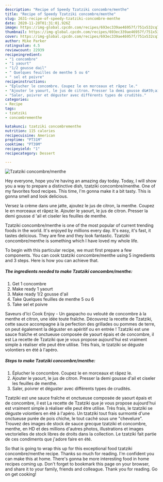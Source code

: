 ```yaml
---
description: "Recipe of Speedy Tzatziki concombre/menthe"
title: "Recipe of Speedy Tzatziki concombre/menthe"
slug: 2631-recipe-of-speedy-tzatziki-concombre-menthe
date: 2020-11-28T01:31:01.926Z
image: https://img-global.cpcdn.com/recipes/693ec339ae46957f/751x532cq70/tzatziki-concombrementhe-photo-principale-de-la-recette.jpg
thumbnail: https://img-global.cpcdn.com/recipes/693ec339ae46957f/751x532cq70/tzatziki-concombrementhe-photo-principale-de-la-recette.jpg
cover: https://img-global.cpcdn.com/recipes/693ec339ae46957f/751x532cq70/tzatziki-concombrementhe-photo-principale-de-la-recette.jpg
author: Mike Parker
ratingvalue: 4.5
reviewcount: 22939
recipeingredient:
- "1 concombre"
- "1 yaourt"
- "1/2 gousse dail"
- " Quelques feuilles de menthe 5 ou 6"
- " sel et poivre"
recipeinstructions:
- "Éplucher le concombre. Coupez le en morceaux et râpez le."
- "Ajouter le yaourt, le jus de citron. Presser la demi gousse d&#39;ail et ciseler les feuilles de menthe."
- "Saler, poivrer et déguster avec différents types de crudités."
categories:
- Recipe
tags:
- tzatziki
- concombrementhe

katakunci: tzatziki concombrementhe 
nutrition: 115 calories
recipecuisine: American
preptime: "PT31M"
cooktime: "PT39M"
recipeyield: "1"
recipecategory: Dessert

---
```



![Tzatziki concombre/menthe](https://img-global.cpcdn.com/recipes/693ec339ae46957f/751x532cq70/tzatziki-concombrementhe-photo-principale-de-la-recette.jpg)

Hey everyone, hope you're having an amazing day today. Today, I will show you a way to prepare a distinctive dish, tzatziki concombre/menthe. One of my favorites food recipes. This time, I'm gonna make it a bit tasty. This is gonna smell and look delicious.

Versez la crème dans une jatte, ajoutez le jus de citron, la menthe. Coupez le en morceaux et râpez le. Ajouter le yaourt, le jus de citron. Presser la demi gousse d &#39;ail et ciseler les feuilles de menthe.

Tzatziki concombre/menthe is one of the most popular of current trending foods in the world. It's enjoyed by millions every day. It's easy, it's fast, it tastes delicious. They are fine and they look fantastic. Tzatziki concombre/menthe is something which I have loved my whole life.


To begin with this particular recipe, we must first prepare a few components. You can cook tzatziki concombre/menthe using 5 ingredients and 3 steps. Here is how you can achieve that.

<!--inarticleads1-->

##### The ingredients needed to make Tzatziki concombre/menthe:

1. Get 1 concombre
1. Make ready 1 yaourt
1. Make ready 1/2 gousse d&#39;ail
1. Take  Quelques feuilles de menthe 5 ou 6
1. Take  sel et poivre


Saveurs d&#39;Ici Cook Enjoy - Un gaspacho ou velouté de concombre à la menthe et citron, une idée toute fraîche. Découvrez la recette de Tzatziki, cette sauce accompagne à la perfection des grillades ou pommes de terre, on peut également la déguster en apéritif ou en entrée ! Tzatziki est une sauce fraîche et onctueuse composée de yaourt épais et de concombre, il est La recette de Tzatziki que je vous propose aujourd&#39;hui est vraiment simple à réaliser elle peut être utilise. Très frais, le tzatziki se déguste volontiers en été à l&#39;apéro. 

<!--inarticleads2-->

##### Steps to make Tzatziki concombre/menthe:

1. Éplucher le concombre. Coupez le en morceaux et râpez le.
1. Ajouter le yaourt, le jus de citron. Presser la demi gousse d&#39;ail et ciseler les feuilles de menthe.
1. Saler, poivrer et déguster avec différents types de crudités.


Tzatziki est une sauce fraîche et onctueuse composée de yaourt épais et de concombre, il est La recette de Tzatziki que je vous propose aujourd&#39;hui est vraiment simple à réaliser elle peut être utilise. Très frais, le tzatziki se déguste volontiers en été à l&#39;apéro. Un tzatziki tout frais surmonté d&#39;une onctueuse purée de pois chiche, le tout caché sous une &#34;chevelure&#34;. Trouvez des images de stock de sauce grecque tzatziki et concombre, menthe, en HD et des millions d&#39;autres photos, illustrations et images vectorielles de stock libres de droits dans la collection. Le tzatziki fait partie de ces condiments que j&#39;adore faire en été. 

So that is going to wrap this up for this exceptional food tzatziki concombre/menthe recipe. Thanks so much for reading. I'm confident you can make this at home. There's gonna be more interesting food in home recipes coming up. Don't forget to bookmark this page on your browser, and share it to your family, friends and colleague. Thank you for reading. Go on get cooking!
